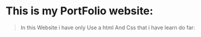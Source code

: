 # This is my PortFolio website:
> In this Website i have only Use a html And Css that i have learn do far:
